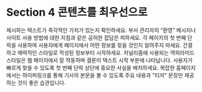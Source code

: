 # Section 4 콘텐츠를 최우선으로

제시하는 텍스트가 즉각적인 가치가 있는지 확인하세요. 부서 관리자의 “환영” 메시지나 사이트 사용 방법에 대한 지침과 같은 공허한 잡담은 피하세요. 각 페이지의 첫 번째 단락을 사용하여 사용자에게 페이지에서 어떤 정보를 찾을 것인지 알려주지 마세요. 간결하고 매력적인 스타일로 작성된 정보부터 시작하세요. 저널리즘에 사용되는 역피라미드 스타일은 웹 페이지에서 잘 작동하며 결론이 텍스트 시작 부분에 나타납니다. 사용자가 빠르게 찾을 수 있도록 첫 번째 단락 상단에 중요한 사실을 배치하세요. 복잡한 홈페이지에서는 하이퍼링크를 통해 기사의 본문을 볼 수 있도록 주요 내용과 "티저" 문장만 제공하는 것이 좋은 습관입니다.
